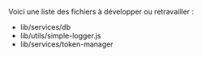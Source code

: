 Voici une liste des fichiers à développer ou retravailler :

- lib/services/db
- lib/utils/simple-logger.js
- lib/services/token-manager
